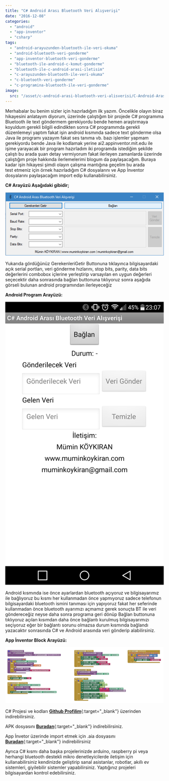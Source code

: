 ```yaml
---
title: "C# Android Arası Bluetooth Veri Alışverişi"
date: "2016-12-08"
categories: 
  - "android"
  - "app-inventor"
  - "csharp"
tags: 
  - "android-arayuzunden-bluetooth-ile-veri-okuma"
  - "android-bluetooth-veri-gonderme"
  - "app-inventor-bluetooth-veri-gonderme"
  - "bluetooth-ile-android-c-komut-gonderme"
  - "bluetooth-ile-c-android-arasi-iletisim"
  - "c-arayuzunden-bluetooth-ile-veri-okuma"
  - "c-bluetooth-veri-gonderme"
  - "c-programina-bluetooth-ile-veri-gonderme"
image:
  src: "/asset/c-android-arasi-bluetooth-veri-alisverisi/C-Android-Arasi-Bluetooth-Veri-Alisverisi-C-Arayuzu.png"
---
```


Merhabalar bu benim sizler için hazırladığım ilk yazım. Öncelikle olayın biraz hikayesini anlatayım diyorum, üzerinde çalıştığım bir projede C# programıma Bluetooth ile text göndermem gerekiyordu bende hemen araştırmaya koyuldum gerekli bilgili edindikten sonra C# programımda gerekli düzenlemeyi yaptım fakat işin android kısmında sadece text gönderme olsa Java ile programı yazayım fakat ses tanıma vb. bazı işlemler yapmam gerekiyordu bende Java ile kodlamak yerine ai2.appinventor.mit.edu ile işime yarayacak bir program hazırladım iki programda istediğim şekilde çalıştı bu arada şuan detay vermiyorum fakat ilerleyen zamanlarda üzerinde çalıştığım proje hakkında ilerlemelerimi blogum da paylaşacağım. Buraya kadar işin hikayesi şimdi olayın çalışma mantığına geçelim bu arada test etmeniz için örnek hazırladığım C# dosyalarını ve App İnventor dosyalarını paylaşacağım import edip kullanabilirsiniz.

**C# Arayüzü Aşağıdaki gibidir;**

![C-Android-Arasi-Bluetooth-Veri-Alisverisi-C-Arayuzu](/asset/c-android-arasi-bluetooth-veri-alisverisi/C-Android-Arasi-Bluetooth-Veri-Alisverisi-C-Arayuzu.png)


Yukarıda gördüğünüz GerekenleriGetir Buttonuna tıklayınca bilgisayardaki açık serial portları, veri gönderme hızlarını, stop bits, parity, data bits değerlerini combobox içlerine yerleştirip varsayılan en uygun değerleri seçecektir daha sonrasında bağlan buttonuna tıklıyoruz sonra aşağıda görseli bulunan android programından ilerleyeceğiz

**Android Program Arayüzü:**

![C-Android-Arasi-Bluetooth-Veri-Alisverisi-Android-Arayuzu](/asset/c-android-arasi-bluetooth-veri-alisverisi/C-Android-Arasi-Bluetooth-Veri-Alisverisi-Android-Arayuzu.png)

Android kısmında ise önce ayarlardan bluetooth açıyoruz ve bilgisayarımız ile bağlıyoruz bu kısmı her kullanmadan önce yapmıyoruz sadece telefonun bilgisayardaki bluetooth ismini tanıması için yapıyoruz fakat her seferinde kullanmadan önce bluetooth ayarımızı açmamız gerek sonuçta BT ile veri göndereceğiz neyse daha sonra programa geri dönüp Bağlan buttonuna tıklıyoruz açılan kısımdan daha önce bağlantı kurulmuş bilgisayarımızı seçiyoruz eğer bir bağlantı sorunu olmazsa durum kısmında bağlandı yazacaktır sonrasında C# ve Android arasında veri gönderip alabilirsiniz.

**App İnventor Block Arayüzü:**

![C-Android-Arasi-Bluetooth-Veri-Alisverisi-App-Inventor-Blok](/asset/c-android-arasi-bluetooth-veri-alisverisi/C-Android-Arasi-Bluetooth-Veri-Alisverisi-App-Inventor-Blok.png)

C# Projesi ve kodları [**Github Profilim**](https://github.com/muminkoykiran/bluetooth_data_exchange){:target="_blank"} üzerinden indirebilirsiniz.

APK dosyasını [**Buradan**](/asset/c-android-arasi-bluetooth-veri-alisverisi/CsharpAndroidArasiBluetoothVeriAlisverisi-apk.zip){:target="_blank"} indirebilirsiniz.

App İnvetor üzerinde import etmek için .aia dosyasını [**Buradan**](/asset/c-android-arasi-bluetooth-veri-alisverisi/CsharpAndroidArasiBluetoothVeriAlisverisi-aia.zip){:target="_blank"} indirebilirsiniz

Ayrıca C# kısmı daha başka projelerinizde arduino, raspberry pi veya herhangi bluetooth destekli mikro denetleyicilerde iletişim için kullanabilirsiniz kendinizde geliştirip sanal asistanlar, robotlar, akıllı ev sistemleri, giyilebilir sistemler yapabilirsiniz. Yaptığınız projeleri bilgisayardan kontrol edebilirsiniz.
